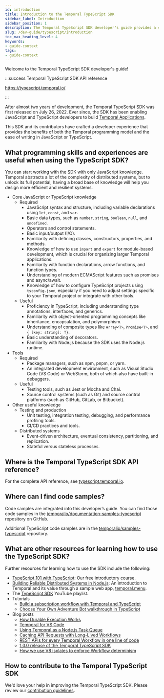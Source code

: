 ```yaml
---
id: introduction
title: Introduction to the Temporal TypeScript SDK
sidebar_label: Introduction
sidebar_position: 1
description: The Temporal TypeScript SDK developer's guide provides a comprehensive overview of the structures, primitives, and features used in Temporal Application development.
slug: /dev-guide/typescript/introduction
toc_max_heading_level: 4
keywords:
- guide-context
tags:
- guide-context
---
```


<!-- THIS FILE IS GENERATED. DO NOT EDIT THIS FILE DIRECTLY -->

Welcome to the Temporal TypeScript SDK developer's guide!

:::success Temporal TypeScript SDK API reference

https://typescript.temporal.io/

:::

After almost two years of development, the Temporal TypeScript SDK was first released on July 26, 2022.
Ever since, the SDK has been enabling JavaScript and TypeScript developers to build [Temporal Applications](/temporal#temporal-application).

This SDK and its contributors have crafted a developer experience that provides the benefits of both the Temporal programming model and the ease of writing in JavaScript or TypeScript.

## What programming skills and experiences are useful when using the TypeScript SDK?

You can start working with the SDK with only JavaScript knowledge.
Temporal abstracts a lot of the complexity of distributed systems, but to unlock its full potential, having a broad base of knowledge will help you design more efficient and resilient systems.

- Core JavaScript or TypeScript knowledge
  - Required
    - JavaScript syntax and structure, including variable declarations using `let`, `const`, and `var`.
    - Basic data types, such as `number`, `string`, `boolean`, `null`, and `undefined`.
    - Operators and control statements.
    - Basic input/output (I/O).
    - Familiarity with defining classes, constructors, properties, and methods.
    - Knowledge of how to use `import` and `export` for module-based development, which is crucial for organizing larger Temporal applications.
    - Familiarity with function declarations, arrow functions, and function types.
    - Understanding of modern ECMAScript features such as promises and async/await.
    - Knowledge of how to configure TypeScript projects using `tsconfig.json`, especially if you need to adjust settings specific to your Temporal project or integrate with other tools.
  - Useful
    - Proficiency in TypeScript, including understanding type annotations, interfaces, and generics.
    - Familiarity with object-oriented programming concepts like inheritance, encapsulation, and polymorphism.
    - Understanding of composite types like `Array<T>`, `Promise<T>`, and `{ [key: string]: T}`.
    - Basic understanding of decorators.
    - Familiarity with Node.js because the SDK uses the Node.js runtime.
- Tools
  - Required
    - Package managers, such as npm, pnpm, or yarn.
    - An integrated development environment, such as Visual Studio Code (VS Code) or WebStorm, both of which also have built-in debuggers.
  - Useful
    - Testing tools, such as Jest or Mocha and Chai.
    - Source control systems (such as Git) and source control platforms (such as GitHub, GitLab, or Bitbucket).
- Other useful knowledge
  - Testing and production
    - Unit testing, integration testing, debugging, and performance profiling tools.
    - CI/CD practices and tools.
  - Distributed systems
    - Event-driven architecture, eventual consistency, partitioning, and replication.
    - Stateful versus stateless processes.

## Where is the Temporal TypeScript SDK API reference?

For the complete API reference, see [typescript.temporal.io](https://typescript.temporal.io/).

## Where can I find code samples?

Code samples are integrated into this developer’s guide.
You can find those code samples in the [temporalio/documentation-samples-typescript](https://github.com/temporalio/documentation-samples-typescript) repository on GitHub.

Additional TypeScript code samples are in the [temporalio/samples-typescript](https://github.com/temporalio/samples-typescript) repository.

## What are other resources for learning how to use the TypeScript SDK?

Further resources for learning how to use the SDK include the following:

- [TypeScript 101 with TypeScript](https://t.mp/ts-101): Our free introductory course.
- [Building Reliable Distributed Systems in Node.js](https://temporal.io/blog/building-reliable-distributed-systems-in-node): An introduction to Temporal and its value through a sample web app, [temporal.menu](https://temporal.menu/).
- The [TypeScript SDK](https://www.youtube.com/playlist?list=PLl9kRkvFJrlTavecydpk9r6cF7qBmQJvb) YouTube playlist.
- Tutorials
  - [Build a subscription workflow with Temporal and TypeScript](https://learn.temporal.io/tutorials/typescript/subscriptions/)
  - [Choose Your Own Adventure Bot walkthrough in TypeScript](https://learn.temporal.io/tutorials/typescript/chatbot/)
- Blog posts
  - [How Durable Execution Works](https://temporal.io/blog/building-reliable-distributed-systems-in-node-js-part-2)
  - [Temporal for VS Code](https://temporal.io/blog/temporal-for-vs-code)
  - [Using Temporal as a Node.js Task Queue](https://temporal.io/blog/using-temporal-as-a-node-task-queue)
  - [Caching API Requests with Long-Lived Workflows](https://temporal.io/blog/caching-api-requests-with-long-lived-workflows)
  - [REST APIs for every Temporal Workflow in one line of code](https://temporal.io/blog/temporal-rest)
  - [1.0.0 release of the Temporal TypeScript SDK](https://temporal.io/blog/typescript-1-0-0)
  - [How we use V8 isolates to enforce Workflow determinism](https://temporal.io/blog/intro-to-isolated-vm)

## How to contribute to the Temporal TypeScript SDK

We'd love your help in improving the Temporal TypeScript SDK.
Please review our [contribution guidelines](https://github.com/temporalio/sdk-typescript/blob/main/CONTRIBUTING.md).
